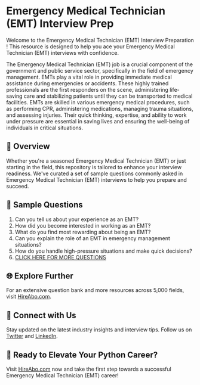 # Emergency Medical Technician (EMT) Interview Prep

Welcome to the Emergency Medical Technician (EMT) Interview Preparation ! This resource is designed to help you ace your Emergency Medical Technician (EMT) interviews with confidence.

The Emergency Medical Technician (EMT) job is a crucial component of the government and public service sector, specifically in the field of emergency management. EMTs play a vital role in providing immediate medical assistance during emergencies or accidents. These highly trained professionals are the first responders on the scene, administering life-saving care and stabilizing patients until they can be transported to medical facilities. EMTs are skilled in various emergency medical procedures, such as performing CPR, administering medications, managing trauma situations, and assessing injuries. Their quick thinking, expertise, and ability to work under pressure are essential in saving lives and ensuring the well-being of individuals in critical situations.

## 🚀 Overview

Whether you're a seasoned Emergency Medical Technician (EMT) or just starting in the field, this repository is tailored to enhance your interview readiness. We've curated a set of sample questions commonly asked in Emergency Medical Technician (EMT) interviews to help you prepare and succeed.

## 📝 Sample Questions

1. Can you tell us about your experience as an EMT?
2. How did you become interested in working as an EMT?
3. What do you find most rewarding about being an EMT?
4. Can you explain the role of an EMT in emergency management situations?
5. How do you handle high-pressure situations and make quick decisions?
6. [CLICK HERE FOR MORE QUESTIONS](https://hireabo.com/job/17_4_8/Emergency%20Medical%20Technician%20EMT)

## 🌐 Explore Further

For an extensive question bank and more resources across 5,000 fields, visit [HireAbo.com](https://www.hireabo.com).

## 📱 Connect with Us

Stay updated on the latest industry insights and interview tips. Follow us on [Twitter](https://twitter.com/hireabo) and [LinkedIn](https://www.linkedin.com/in/hire-abo-3609972a8/).

## 🚀 Ready to Elevate Your Python Career?

Visit [HireAbo.com](https://www.hireabo.com) now and take the first step towards a successful Emergency Medical Technician (EMT) career!